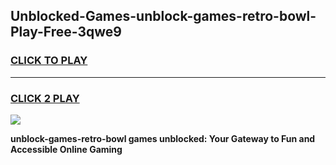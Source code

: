 
## Unblocked-Games-unblock-games-retro-bowl-Play-Free-3qwe9
<h3>
<a href="https://premium76.site?title=unblock-games-retro-bowl&ref=20A">CLICK TO PLAY</a></h3>
<hr>

<h3>
<a href="https://premium76.site?title=unblock-games-retro-bowl&ref=20A">CLICK 2 PLAY</a>
  
</h3>

<a href="https://premium76.site?title=unblock-games-retro-bowl&ref=20A"><img src="https://clearcache.store/games.png"></a>


**unblock-games-retro-bowl games unblocked: Your Gateway to Fun and Accessible Online Gaming**
